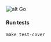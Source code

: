 ![alt Go](https://img.shields.io/github/go-mod/go-version/gobackpack/crypto)

#### Run tests
```shell
make test-cover
```